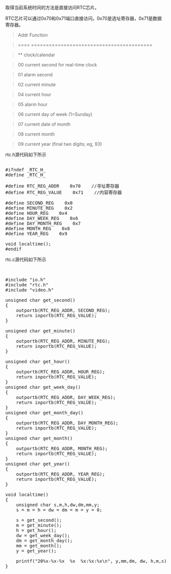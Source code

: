 
取得当前系统时间的方法是直接访问RTC芯片。

RTC芯片可以通过0x70和0x71端口直接访问。0x70是选址寄存器，0x71是数据寄存器。


> Addr Function

> ==== =========================================

> ** clock/calendar

> 00 current second for real-time clock

> 01 alarm second

> 02 current minute

> 04 current hour

> 05 alarm hour

> 06 current day of week (1=Sunday)

> 07 current date of month

> 08 current month

> 09 current year (final two digits; eg, 93)



rtc.h源代码如下所示

<pre name="code" class="c"> 
#ifndef _RTC_H_
#define _RTC_H_

#define RTC_REG_ADDR    0x70    //寻址寄存器
#define RTC_REG_VALUE    0x71    //内容寄存器

#define SECOND_REG    0x0
#define MINUTE_REG    0x2
#define HOUR_REG    0x4
#define DAY_WEEK_REG    0x6
#define DAY_MONTH_REG    0x7
#define MONTH_REG    0x8
#define YEAR_REG    0x9

void localtime();
#endif
</pre>


rtc.c源代码如下所示

<pre name="code" class="c"> 

#include "io.h"
#include "rtc.h"
#include "video.h"

unsigned char get_second()
{
    outportb(RTC_REG_ADDR, SECOND_REG);
    return inportb(RTC_REG_VALUE);    
}

unsigned char get_minute()
{
    outportb(RTC_REG_ADDR, MINUTE_REG);
    return inportb(RTC_REG_VALUE);    
}

unsigned char get_hour()
{
    outportb(RTC_REG_ADDR, HOUR_REG);
    return inportb(RTC_REG_VALUE);    
}
unsigned char get_week_day()
{
    outportb(RTC_REG_ADDR, DAY_WEEK_REG);
    return inportb(RTC_REG_VALUE);    
}
unsigned char get_month_day()
{
    outportb(RTC_REG_ADDR, DAY_MONTH_REG);
    return inportb(RTC_REG_VALUE);    
}
unsigned char get_month()
{
    outportb(RTC_REG_ADDR, MONTH_REG);
    return inportb(RTC_REG_VALUE);    
}
unsigned char get_year()
{
    outportb(RTC_REG_ADDR, YEAR_REG);
    return inportb(RTC_REG_VALUE);    
}

void localtime()
{
    unsigned char s,m,h,dw,dm,mm,y;
    s = m = h = dw = dm = m = y = 0;

    s = get_second();
    m = get_minute();
    h = get_hour();
    dw = get_week_day();
    dm = get_month_day();
    mm = get_month();
    y = get_year();

    printf("20%x-%x-%x  %x  %x:%x:%x\n", y,mm,dm, dw, h,m,s);
}
</pre>



